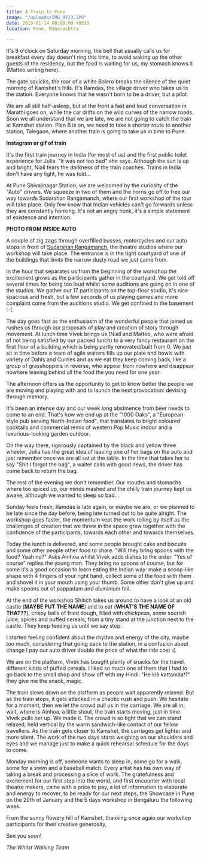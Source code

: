 ```yaml
---
title: A Train to Pune
image: "/uploads/IMG_9723.JPG"
date: 2019-01-14 00:00:00 +0530
location: Pune, Maharashtra

---
```

It's 8 o'clock on Saturday morning, the bell that usually calls us for breakfast every day doesn't ring this time, to avoid waking up the other guests of the residency, but the food is waiting for us, my stomach knows it (Matteo writing here).

The gate squicks, the roar of a white Bolero breaks the silence of the quiet morning of Kamshet's hills. It's Ramdas, the village driver who takes us to the station. Everyone knows that he wasn't born to be a driver, but a pilot.

We are all still half-asleep, but at the front a fast and loud conversation in Marathi goes on, while the car drifts on the wild curves of the narrow roads. Soon we all understand that we are late, we are not going to catch the train at Kamshet station. Plan B is on, we need to take a shorter route to another station, Talegaon, where another train is going to take us in time to Pune.

**Instagram or gif of train**

It's the first train journey in India (for most of us) and the first public toilet experience for Julia. "It was not too bad" she says. Although the sun is up and bright, Niall fears the darkness of the train coaches. Trains in India don't have any light, he was told...

At Pune Shivajinagar Station, we are welcomed by the curiosity of the "Auto" drivers. We squeeze in two of them and the horns go off to free our way towards Sudarshan Rangamanch, where our first workshop of the tour will take place. Only few know that Indian vehicles can't go forwards unless they are constantly honking. It's not an angry honk, it's a simple statement of existence and intention.

**PHOTO FROM INSIDE AUTO**

A couple of zig zags through overfilled busses, motorcycles and our auto stops in front of [Sudarshan Rangamanch](https://www.facebook.com/MCCsudarshan/), the theatre studios where our workshop will take place. The entrance is in the tight courtyard of one of the buildings that limits the narrow dusty road we just came from.

In the hour that separates us from the beginning of the workshop the excitement grows as the participants gather in the courtyard. We get told off several times for being too loud whilst some auditions are going on in one of the studios. We gather our 17 participants on the top-floor studio, it's nice spacious and fresh, but a few seconds of us playing games and more complaint come from the auditions studio. We get confined in the basement :-(.

The day goes fast as the enthusiasm of the wonderful people that joined us rushes us through our proposals of play and creation of story through movement. At lunch time Vivek brings us (Niall and Matteo, who were afraid of not being satisfied by our packed lunch) to a very fancy restaurant on the first floor of a building which is being partly renovated/built from 0. We just sit in time before a team of agile waiters fills up our plate and bowls with variety of Dahls and Curries and as we eat they keep coming back, like a group of grasshoppers in reverse, who appear from nowhere and disappear nowhere leaving behind all the food the you need for one year.

The afternoon offers us the opportunity to get to know better the people we are moving and playing with and to launch the next provocation: devising through memory.

It's been an intense day and our week long abstinence from beer needs to come to an end. That's how we end up at the "1000 Oaks", a "European style pub serving North-Indian food", that translates to bright coloured cocktails and commercial remix of western Pop Music indoor and a luxurious-looking garden outdoor.

On the way there, rigorously captained by the black and yellow three wheeler, Julia has the great idea of leaving one of her bags on the auto and just remember once we are all sat at the table. In the time that takes her to say "Shit I forgot the bag", a waiter calls with good news, the driver has come back to return the bag.

The rest of the evening we don't remember. Our mouths and stomachs where too spiced up, our minds mashed and the chilly train journey kept us awake, although we wanted to sleep so bad...

Sunday feels fresh, Ramdas is late again, or maybe we are, or we planned to be late since the day before, being late turned out to be quite alright. The workshop goes faster, the momentum kept the work rolling by itself as the challenges of creation that we threw in the space grew together with the confidence of the participants, towards each other and towards themselves.

Today the lunch is delivered, and some people brought cake and biscuits and some other people other food to share. "Will they bring spoons with the food? Yeah no?" Asks Ainhoa whilst Vivek adds dishes to the order. "Yes of course" replies the young man. They bring no spoons of course, but for some it's a good occasion to learn eating the Indian way: make a scoop-like shape with 4 fingers of your right hand, collect some of the food with them and shovel it in your mouth using your thumb. Some other don't give up and make spoons out of pappadam and aluminium foil.

At the end of the workshop Shitich takes us around to have a look at an old castle (**MAYBE PUT THE NAME**) and to eat (**WHAT'S THE NAME OF THAT??**), crispy balls of fried dough, filled with chickpeas, some sourish juice, spices and puffed cereals, from a tiny stand at the junction next to the castle. They keep feeding us until we say stop. 

I started feeling confident about the rhythm and energy of the city, maybe too much, considering that going back to the station, in a confusion about change I pay our auto driver double the price of what the ride cost :(. 

We are on the platform, Vivek has bought plenty of snacks for the travel, different kinds of puffed cereals. I liked so much one of them that I had to go back to the small shop and show off with my Hindi: "He kiè kattamita!?" they give me the snack, magic. 

The train slows down on the platform as people wait apparently relaxed. But as the train stops, it gets attacked in a chaotic rush and push. We hesitate for a moment, then we let the crowd pull us in the carriage. We are all in, wait, where is Ainhoa, a little shout, the train starts moving, just in time Vivek pulls her up. We made it. The crowd is so tight that we can stand relaxed, held vertical by the warm sandwich-like contact of our fellow travellers. As the train gets closer to Kamshet, the carriages get lighter and more silent. The work of the two days starts weighing on our shoulders and eyes and we manage just to make a quick rehearsal schedule for the days to come. 

Monday morning is off, someone wants to sleep in, some go for a walk, some for a swim and a baseball match. Every artist has his own way of taking a break and processing a slice of work. The gratefulness and excitement for our first step into the world, and first encounter with local theatre makers, came with a price to pay, a lot of information to elaborate and energy to recover, to be ready for our next steps, the Showcase in Pune on the 20th of January and the 5 days workshop in Bengaluru the following week. 

From the sunny flowery hill of Kamshet, thanking once again our workshop participants for their creative generosity, 

See you soon!

_The Whilst Walking Team_